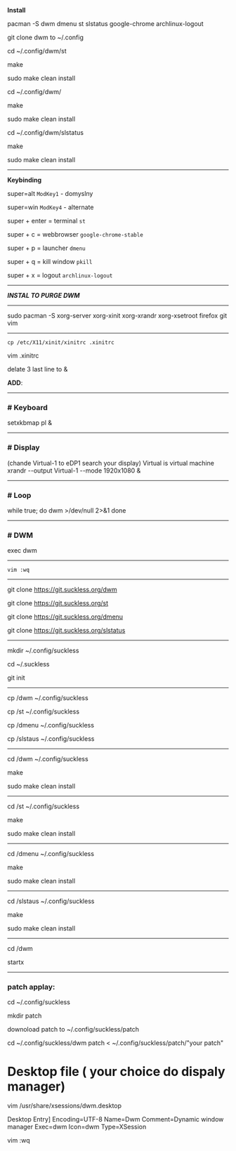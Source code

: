 **Install**

pacman -S dwm dmenu st slstatus google-chrome archlinux-logout

git clone dwm to ~/.config

cd ~/.config/dwm/st

make

sudo make clean install

cd ~/.config/dwm/

make

sudo make clean install

cd ~/.config/dwm/slstatus

make

sudo make clean install

---

**Keybinding**

super=alt `ModKey1` - domyslny

super=win `ModKey4` - alternate

super + enter = terminal `st`

super + c = webbrowser `google-chrome-stable`

super + p = launcher `dmenu`

super + q = kill window `pkill`

super + x = logout `archlinux-logout`

----

***INSTAL TO PURGE DWM***

---

sudo pacman -S xorg-server xorg-xinit xorg-xrandr xorg-xsetroot firefox git vim

---

`cp /etc/X11/xinit/xinitrc .xinitrc` 

vim .xinitrc

delate 3 last line to &

**ADD**:

---

### # Keyboard
setxkbmap pl &

---

### # Display

 (chande Virtual-1 to eDP1 search your display) Virtual is virtual machine 
xrandr --output Virtual-1 --mode 1920x1080 &

---

### # Loop
while true; do
             dwm >/dev/null 2>&1
done

---

### # DWM
exec dwm

---

`vim :wq`

---
git clone https://git.suckless.org/dwm

git clone https://git.suckless.org/st

git clone https://git.suckless.org/dmenu

git clone https://git.suckless.org/slstatus

---

mkdir ~/.config/suckless

cd ~/.suckless

git init

---
cp /dwm ~/.config/suckless

cp /st ~/.config/suckless

cp /dmenu ~/.config/suckless

cp /slstaus ~/.config/suckless

---

cd /dwm ~/.config/suckless

make

sudo make clean install

---

cd /st ~/.config/suckless

make

sudo make clean install

---

cd /dmenu ~/.config/suckless

make

sudo make clean install

---

cd /slstaus ~/.config/suckless

make

sudo make clean install

---

cd /dwm 

startx

---

### patch applay:

cd ~/.config/suckless

mkdir patch

downoload patch to ~/.config/suckless/patch

cd ~/.config/suckless/dwm
patch < ~/.config/suckless/patch/"your patch"

# Desktop file ( your choice do dispaly manager)

vim /usr/share/xsessions/dwm.desktop

Desktop Entry]
Encoding=UTF-8
Name=Dwm
Comment=Dynamic window manager
Exec=dwm
Icon=dwm
Type=XSession

vim :wq

